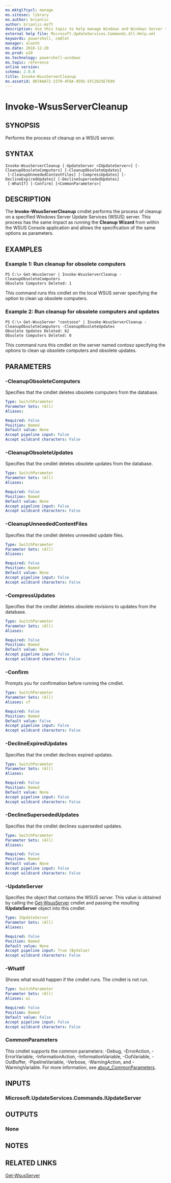 ```yaml
---
ms.mktglfcycl: manage
ms.sitesec: library
ms.author: brianlic
author: brianlic-msft
description: Use this topic to help manage Windows and Windows Server technologies with Windows PowerShell.
external help file: Microsoft.UpdateServices.Commands.dll-Help.xml
keywords: powershell, cmdlet
manager: alanth
ms.date: 2016-12-20
ms.prod: w10
ms.technology: powershell-windows
ms.topic: reference
online version: 
schema: 2.0.0
title: Invoke-WsusServerCleanup
ms.assetid: 807AAA72-2378-4F8A-9595-5FC2825E7699
---
```


# Invoke-WsusServerCleanup

## SYNOPSIS
Performs the process of cleanup on a WSUS server.

## SYNTAX

```
Invoke-WsusServerCleanup [-UpdateServer <IUpdateServer>] [-CleanupObsoleteComputers] [-CleanupObsoleteUpdates]
 [-CleanupUnneededContentFiles] [-CompressUpdates] [-DeclineExpiredUpdates] [-DeclineSupersededUpdates]
 [-WhatIf] [-Confirm] [<CommonParameters>]
```

## DESCRIPTION
The **Invoke-WsusServerCleanup** cmdlet performs the process of cleanup on a specified Windows Server Update Services (WSUS) server.
This process has the same impact as running the **Cleanup Wizard** from within the WSUS Console application and allows the specification of the same options as parameters.

## EXAMPLES

### Example 1: Run cleanup for obsolete computers
```
PS C:\> Get-WsusServer | Invoke-WsusServerCleanup -CleanupObsoleteComputers
Obsolete Computers Deleted: 1
```

This command runs this cmdlet on the local WSUS server specifying the option to clean up obsolete computers.

### Example 2: Run cleanup for obsolete computers and updates
```
PS C:\> Get-WsusServer "contsoso" | Invoke-WsusServerCleanup -CleanupObsoleteComputers -CleanupObsoleteUpdates
Obsolete Updates Deleted: 62 
Obsolete Computers Deleted: 0
```

This command runs this cmdlet on the server named contoso specifying the options to clean up obsolete computers and obsolete updates.

## PARAMETERS

### -CleanupObsoleteComputers
Specifies that the cmdlet deletes obsolete computers from the database.

```yaml
Type: SwitchParameter
Parameter Sets: (All)
Aliases: 

Required: False
Position: Named
Default value: None
Accept pipeline input: False
Accept wildcard characters: False
```

### -CleanupObsoleteUpdates
Specifies that the cmdlet deletes obsolete updates from the database.

```yaml
Type: SwitchParameter
Parameter Sets: (All)
Aliases: 

Required: False
Position: Named
Default value: None
Accept pipeline input: False
Accept wildcard characters: False
```

### -CleanupUnneededContentFiles
Specifies that the cmdlet deletes unneeded update files.

```yaml
Type: SwitchParameter
Parameter Sets: (All)
Aliases: 

Required: False
Position: Named
Default value: None
Accept pipeline input: False
Accept wildcard characters: False
```

### -CompressUpdates
Specifies that the cmdlet deletes obsolete revisions to updates from the database.

```yaml
Type: SwitchParameter
Parameter Sets: (All)
Aliases: 

Required: False
Position: Named
Default value: None
Accept pipeline input: False
Accept wildcard characters: False
```

### -Confirm
Prompts you for confirmation before running the cmdlet.

```yaml
Type: SwitchParameter
Parameter Sets: (All)
Aliases: cf

Required: False
Position: Named
Default value: False
Accept pipeline input: False
Accept wildcard characters: False
```

### -DeclineExpiredUpdates
Specifies that the cmdlet declines expired updates.

```yaml
Type: SwitchParameter
Parameter Sets: (All)
Aliases: 

Required: False
Position: Named
Default value: None
Accept pipeline input: False
Accept wildcard characters: False
```

### -DeclineSupersededUpdates
Specifies that the cmdlet declines superseded updates.

```yaml
Type: SwitchParameter
Parameter Sets: (All)
Aliases: 

Required: False
Position: Named
Default value: None
Accept pipeline input: False
Accept wildcard characters: False
```

### -UpdateServer
Specifies the object that contains the WSUS server.
This value is obtained by calling the [Get-WsusServer](./Get-WsusServer.md) cmdlet and passing the resulting **IUpdateServer** object into this cmdlet.

```yaml
Type: IUpdateServer
Parameter Sets: (All)
Aliases: 

Required: False
Position: Named
Default value: None
Accept pipeline input: True (ByValue)
Accept wildcard characters: False
```

### -WhatIf
Shows what would happen if the cmdlet runs.
The cmdlet is not run.

```yaml
Type: SwitchParameter
Parameter Sets: (All)
Aliases: wi

Required: False
Position: Named
Default value: False
Accept pipeline input: False
Accept wildcard characters: False
```

### CommonParameters
This cmdlet supports the common parameters: -Debug, -ErrorAction, -ErrorVariable, -InformationAction, -InformationVariable, -OutVariable, -OutBuffer, -PipelineVariable, -Verbose, -WarningAction, and -WarningVariable. For more information, see [about_CommonParameters](http://go.microsoft.com/fwlink/?LinkID=113216).

## INPUTS

### Microsoft.UpdateServices.Commands.IUpdateServer

## OUTPUTS

### None

## NOTES

## RELATED LINKS

[Get-WsusServer](./Get-WsusServer.md)

